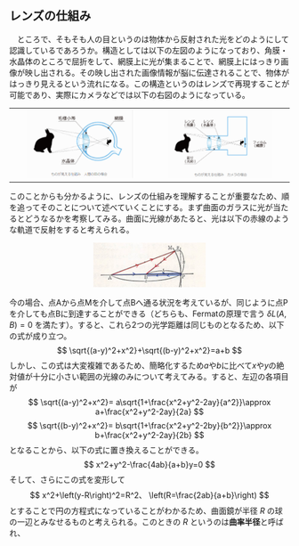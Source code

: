 
## レンズの仕組み

　ところで、そもそも人の目というのは物体から反射された光をどのようにして認識しているであろうか。構造としては以下の左図のようになっており、角膜・水晶体のところで屈折をして、網膜上に光が集まることで、網膜上にはっきり画像が映し出される。その映し出された画像情報が脳に伝達されることで、物体がはっきり見えるという流れになる。この構造というのはレンズで再現することが可能であり、実際にカメラなどでは以下の右図のようになっている。

<table>
<tr align="center"><td>
    <img width = "80%" src="images/humaneye.png">
</td>
<td>
    <img width = "80%" src="images/cameraeye.png">
</td></tr>
</table>



このことからも分かるように、レンズの仕組みを理解することが重要なため、順を追ってそのことについて述べていくことにする。まず曲面のガラスに光が当たるとどうなるかを考察してみる。曲面に光線があたると、光は以下の赤線のような軌道で反射をすると考えられる。

<p align="center">
    <img width="40%" src="images/curved_surface.png">
</p>

今の場合、点Aから点Mを介して点Bへ通る状況を考えているが、同じように点Pを介しても点Bに到達することができる（どちらも、Fermatの原理で言う $\delta L(A,B)=0$ を満たす）。すると、これら2つの光学距離は同じものとなるため、以下の式が成り立つ。
$$
    \sqrt{(a-y)^2+x^2}+\sqrt{(b-y)^2+x^2}=a+b
$$
しかし、この式は大変複雑であるため、簡略化するため$a$や$b$に比べて$x$や$y$の絶対値が十分に小さい範囲の光線のみについて考えてみる。すると、左辺の各項目が
$$
    \sqrt{(a-y)^2+x^2}=
    a\sqrt{1+\frac{x^2+y^2-2ay}{a^2}}\approx
    a+\frac{x^2+y^2-2ay}{2a}
$$
$$
    \sqrt{(b-y)^2+x^2}=
    b\sqrt{1+\frac{x^2+y^2-2by}{b^2}}\approx
    b+\frac{x^2+y^2-2ay}{2b}
$$
となることから、以下の式に置き換えることができる。
$$
    x^2+y^2-\frac{4ab}{a+b}y=0
$$
そして、さらにこの式を変形して
$$
    x^2+\left(y-R\right)^2=R^2、
    \left(R=\frac{2ab}{a+b}\right)
$$
とすることで円の方程式になっていることがわかるため、曲面鏡が半径 $R$ の球の一辺とみなせるものと考えられる。このときの $R$ というのは**曲率半径**と呼ばれ、